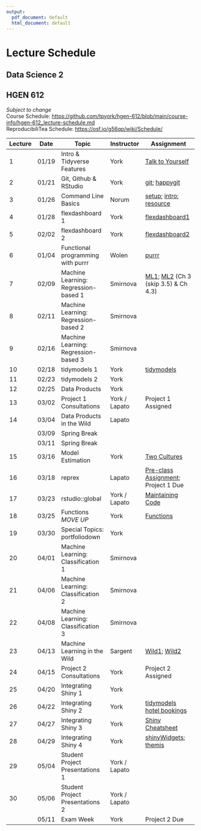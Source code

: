 ```yaml
---
output:
  pdf_document: default
  html_document: default
---
```

# Lecture Schedule
## Data Science 2
## HGEN 612
*Subject to change*  
Course Schedule:  https://github.com/tpyork/hgen-612/blob/main/course-info/hgen-612_lecture-schedule.md  
ReproducibiliTea Schedule:  https://osf.io/g56qp/wiki/Schedule/  


| Lecture | Date      | Topic                                      | Instructor       | Assignment                 |  
|---------| --------- | ------------------------------------------ | ---------------- | -------------------------- |  
| 1       | 01/19     | Intro & Tidyverse Features                 | York             | [Talk to Yourself][7]      |  
| 2       | 01/21     | Git, Github & RStudio                      | York             | [git][1]; [happygit][2]    |  
| 3       | 01/26     | Command Line Basics                        | Norum            | [setup][8]; [intro][9]; [resource][10] |  
| 4       | 01/28     | flexdashboard 1                            | York             | [flexdashboard1][12]       |  
| 5       | 02/02     | flexdashboard 2                            | York             | [flexdashboard2][13]       |  
| 6       | 01/04     | Functional programming with purrr          | Wolen            | [purrr][11]                |  
| 7       | 02/09     | Machine Learning: Regression-based 1       | Smirnova         | [ML1][3]; [ML2][4] (Ch 3 (skip 3.5) & Ch 4.3) |  
| 8       | 02/11     | Machine Learning: Regression-based 2       | Smirnova         |                            |  
| 9       | 02/16     | Machine Learning: Regression-based 3       | Smirnova         |                            |  
| 10      | 02/18     | tidymodels 1                               | York             | [tidymodels][15]           |  
| 11      | 02/23     | tidymodels 2                               | York             |                            |  
| 12      | 02/25     | Data Products                              | York             |                            |  
| 13      | 03/02     | Project 1 Consultations                    | York / Lapato    | Project 1 Assigned         |  
| 14      | 03/04     | Data Products in the Wild                  | Lapato           |                            |  
|         | 03/09     | Spring Break                               |                  |                            |
|         | 03/11     | Spring Break                               |                  |                            |
| 15      | 03/16     | Model Estimation                           | York             | [Two Cultures][14]         |  
| 16      | 03/18     | reprex                                     | Lapato           | [Pre-class Assignment][17]; Project 1 Due |  
| 17      | 03/23     | rstudio::global                            | York / Lapato    | [Maintaining Code][16]     |  
| 18      | 03/25     | Functions *MOVE UP*                        | York             | [Functions][20]            |  
| 19      | 03/30     | Special Topics: portfoliodown              | York             |                            |
| 20      | 04/01     | Machine Learning: Classification 1         | Smirnova         |                            |  
| 21      | 04/06     | Machine Learning: Classification 2         | Smirnova         |                            |  
| 22      | 04/08     | Machine Learning: Classification 3         | Smirnova         |                            |  
| 23      | 04/13     | Machine Learning in the Wild               | Sargent          | [Wild1][5]; [Wild2][6]     |
| 24      | 04/15     | Project 2 Consultations                    | York             | Project 2 Assigned         |  
| 25      | 04/20     | Integrating Shiny 1                        | York             |                            |  
| 26      | 04/22     | Integrating Shiny 2                        | York             | [tidymodels hotel bookings][21] |  
| 27      | 04/27     | Integrating Shiny 3                        | York             | [Shiny Cheatsheet][22]     |  
| 28      | 04/29     | Integrating Shiny 4                        | York             | [shinyWidgets][23]; [themis][24] |  
| 29      | 05/04     | Student Project Presentations 1            | York / Lapato    |                            |  
| 30      | 05/06     | Student Project Presentations 2            | York / Lapato    |                            |       
|         | 05/11     | Exam Week                                  | York             | Project 2 Due              |           


[1]: https://osf.io/4a26g "Democratic Science"
[2]: https://happygitwithr.com "happygitwithR"
[3]: https://osf.io/d7we8/ "Pine Beetle Data"
[4]: https://osf.io/nstcw/ "Introduction to Statistical Learning"
[5]: https://osf.io/rmtsx/ "Machine Learning and Science"
[6]: https://osf.io/gpt3h/ "Machine Learning and Aging Research"
[7]: https://rstudio.com/resources/rstudioconf-2020/don-t-repeat-yourself-talk-to-yourself-repeated-reporting-in-the-r-universe/ "DRY"
[8]: https://osf.io/wvfm2 "setup check"
[9]: https://computers.tutsplus.com/tutorials/navigating-the-terminal-a-gentle-introduction--mac-3855 "Navigating the Terminal"
[10]: https://happygitwithr.com/shell.html "The Shell"
[11]: https://jennybc.github.io/purrr-tutorial/ "Jenny Bryan's purrr examples"
[12]: https://blog.rstudio.com/2016/05/17/flexdashboard-easy-interactive-dashboards-for-r/ "Introducing flexdashboard"
[13]: https://rmarkdown.rstudio.com/flexdashboard/ "flexdashboard: Easy interactive dashboards for R"
[14]: https://osf.io/r3pyb/ "Statistical Modeling: The Two Cultures"
[15]: https://www.tidymodels.org/
[16]: https://rstudio.com/resources/rstudioglobal-2021/maintaining-the-house-the-tidyverse-built/ "rstudio::conf 2021"
[17]: https://forms.gle/tBtzGuRCu2hx722S6 "pre-class assignment"


[20]: https://r4ds.had.co.nz/functions.html "functions"
[21]: https://www.tidymodels.org/start/case-study/ "tidymodels hotel bookings"
[22]: https://shiny.rstudio.com/images/shiny-cheatsheet.pdf "Shiny Cheatsheet"
[23]: http://shinyapps.dreamrs.fr/shinyWidgets/ "shinyWidgets"
[24]: https://themis.tidymodels.org/index.html "themis recipe steps for unbalanced designs"

